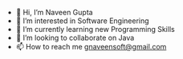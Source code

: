 - 👋 Hi, I’m Naveen Gupta
- 👀 I’m interested in Software Engineering
- 🌱 I’m currently learning new Programming Skills
- 💞️ I’m looking to collaborate on Java
- 📫 How to reach me gnaveensoft@gmail.com

<!---
nvngpt/nvngpt is a ✨ special ✨ repository because its `README.md` (this file) appears on your GitHub profile.
You can click the Preview link to take a look at your changes.
--->
